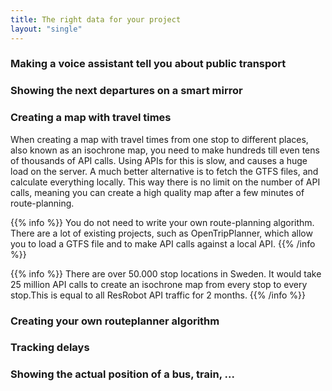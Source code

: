 ```yaml
---
title: The right data for your project
layout: "single"
---
```


### Making a voice assistant tell you about public transport

### Showing the next departures on a smart mirror

### Creating a map with travel times

When creating a map with travel times from one stop to different places, also known as an isochrone map, you need to
make hundreds till even tens of thousands of API calls. Using APIs for this is slow, and causes a huge load on the
server. A much better alternative is to fetch the GTFS files, and calculate everything locally. This way there is no
limit on the number of API calls, meaning you can create a high quality map after a few minutes of route-planning.

{{% info %}} You do not need to write your own route-planning algorithm. There are a lot of existing projects,
such as OpenTripPlanner, which allow you to load a GTFS file and to make API calls against a local API. {{% /info %}}

{{% info %}} There are over 50.000 stop locations in Sweden. It would take 25 million API calls to create an
isochrone map from every stop to every stop.This is equal to all ResRobot API traffic for 2 months. {{% /info %}}

### Creating your own routeplanner algorithm

### Tracking delays

### Showing the actual position of a bus, train, ...
